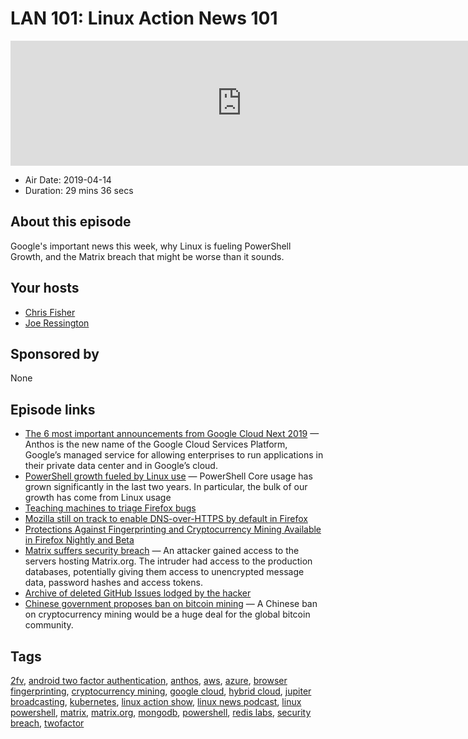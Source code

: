 # LAN 101: Linux Action News 101

<iframe src="https://player.fireside.fm/v2/DAcK9LdX+bK5yPyaO?theme=dark" width="740" height="200" frameborder="0" scrolling="no"></iframe>

* Air Date: 2019-04-14
* Duration: 29 mins 36 secs

## About this episode

Google's important news this week, why Linux is fueling PowerShell Growth, and the Matrix breach that might be worse than it sounds.

## Your hosts
* [Chris Fisher](https://linuxactionnews.com/hosts/chris)
* [Joe Ressington](https://linuxactionnews.com/hosts/joe)

## Sponsored by

None



## Episode links

  * [The 6 most important announcements from Google Cloud Next 2019](https://techcrunch.com/2019/04/10/the-6-most-important-announcements-from-google-cloud-next-2019/ "The 6 most important announcements from Google Cloud Next 2019") — Anthos is the new name of the Google Cloud Services Platform, Google’s managed service for allowing enterprises to run applications in their private data center and in Google’s cloud. 
  * [PowerShell growth fueled by Linux use](https://devblogs.microsoft.com/powershell/the-next-release-of-powershell-powershell-7/ "PowerShell growth fueled by Linux use") — PowerShell Core usage has grown significantly in the last two years. In particular, the bulk of our growth has come from Linux usage
  * [Teaching machines to triage Firefox bugs](https://hacks.mozilla.org/2019/04/teaching-machines-to-triage-firefox-bugs/ "Teaching machines to triage Firefox bugs")
  * [Mozilla still on track to enable DNS-over-HTTPS by default in Firefox](https://www.ghacks.net/2019/04/10/mozilla-still-on-track-to-enable-dns-over-https-by-default-in-firefox/ "Mozilla still on track to enable DNS-over-HTTPS by default in Firefox")
  * [Protections Against Fingerprinting and Cryptocurrency Mining Available in Firefox Nightly and Beta](https://blog.mozilla.org/futurereleases/2019/04/09/protections-against-fingerprinting-and-cryptocurrency-mining-available-in-firefox-nightly-and-beta/ "Protections Against Fingerprinting and Cryptocurrency Mining Available in Firefox Nightly and Beta")
  * [Matrix suffers security breach](https://matrix.org/blog/2019/04/11/security-incident/ "Matrix suffers security breach") — An attacker gained access to the servers hosting Matrix.org. The intruder had access to the production databases, potentially giving them access to unencrypted message data, password hashes and access tokens. 
  * [Archive of deleted GitHub Issues lodged by the hacker](https://web.archive.org/web/20190412081930/https://github.com/matrix-org/matrix.org/issues "Archive of deleted GitHub Issues lodged by the hacker")
  * [Chinese government proposes ban on bitcoin mining](https://arstechnica.com/tech-policy/2019/04/chinese-government-proposes-ban-on-bitcoin-mining/ "Chinese government proposes ban on bitcoin mining") — A Chinese ban on cryptocurrency mining would be a huge deal for the global bitcoin community. 



## Tags

[2fv](https://linuxactionnews.com/tags/2fv), [android two factor authentication](https://linuxactionnews.com/tags/android%20two%20factor%20authentication), [anthos](https://linuxactionnews.com/tags/anthos), [aws](https://linuxactionnews.com/tags/aws), [azure](https://linuxactionnews.com/tags/azure), [browser fingerprinting](https://linuxactionnews.com/tags/browser%20fingerprinting), [cryptocurrency mining](https://linuxactionnews.com/tags/cryptocurrency%20mining), [google cloud](https://linuxactionnews.com/tags/google%20cloud), [hybrid cloud](https://linuxactionnews.com/tags/hybrid%20cloud), [jupiter broadcasting](https://linuxactionnews.com/tags/jupiter%20broadcasting), [kubernetes](https://linuxactionnews.com/tags/kubernetes), [linux action show](https://linuxactionnews.com/tags/linux%20action%20show), [linux news podcast](https://linuxactionnews.com/tags/linux%20news%20podcast), [linux powershell](https://linuxactionnews.com/tags/linux%20powershell), [matrix](https://linuxactionnews.com/tags/matrix), [matrix.org](https://linuxactionnews.com/tags/matrix.org), [mongodb](https://linuxactionnews.com/tags/mongodb), [powershell](https://linuxactionnews.com/tags/powershell), [redis labs](https://linuxactionnews.com/tags/redis%20labs), [security breach](https://linuxactionnews.com/tags/security%20breach), [twofactor](https://linuxactionnews.com/tags/twofactor)